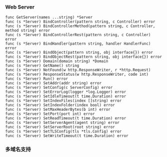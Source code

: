 ### Web Server

    func GetServer(names ...string) *Server
    func (s *Server) BindController(pattern string, c Controller) error
    func (s *Server) BindControllerMethod(pattern string, c Controller, method string) error
    func (s *Server) BindControllerRest(pattern string, c Controller) error
    func (s *Server) BindHandler(pattern string, handler HandlerFunc) error
    func (s *Server) BindObject(pattern string, obj interface{}) error
    func (s *Server) BindObjectRest(pattern string, obj interface{}) error
    func (s *Server) Domain(domain string) *Domain
    func (s *Server) GetName() string
    func (s *Server) NotFound(w http.ResponseWriter, r *http.Request)
    func (s *Server) ResponseStatus(w http.ResponseWriter, code int)
    func (s *Server) Run() error
    func (s *Server) SetAddr(addr string) error
    func (s *Server) SetConfig(c ServerConfig) error
    func (s *Server) SetErrorLog(logger *log.Logger) error
    func (s *Server) SetIdleTimeout(t time.Duration) error
    func (s *Server) SetIndexFiles(index []string) error
    func (s *Server) SetIndexFolder(index bool) error
    func (s *Server) SetMaxHeaderBytes(b int) error
    func (s *Server) SetPort(port int) error
    func (s *Server) SetReadTimeout(t time.Duration) error
    func (s *Server) SetServerAgent(agent string) error
    func (s *Server) SetServerRoot(root string) error
    func (s *Server) SetTLSConfig(tls *tls.Config) error
    func (s *Server) SetWriteTimeout(t time.Duration) error


### 多域名支持